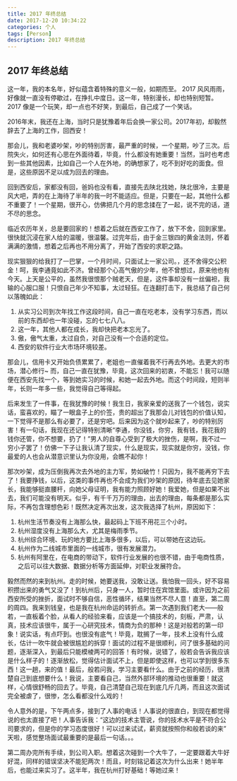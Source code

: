 ```yaml
---
title: 2017 年终总结
date: 2017-12-20 10:34:22
categories: 个人
tags: [Person]
description: 2017 年终总结
---
```


## 2017 年终总结

这一年，我的本名年，好似蕴含着特殊的意义一般，如期而至。 2017 风风雨雨，好像就一直没有停歇过，在挣扎中度日。这一年，特别漫长，却也特别短暂。2017 像是一个玩笑，却一点也不好笑，到最后，自己成了一个笑话。

2016年末，我还在上海，当时只是犹豫着年后会换一家公司。2017年初，却毅然辞去了上海的工作，回西安！

那会儿，我和老婆吵架，吵的特别厉害，最严重的时候，一个星期，吵了三次。后院失火，如何还有心思在外面待着，毕竟，什么都没有她重要！当然，当时也考虑到一些其他因素，比如自己一个人在外地，的确想家了，吃不到好吃的面食。但是，这些原因不足以成为回去的理由。

回到西安后，家都没有回，爸妈也没有看，直接先去陕北找她，陕北很冷，主要是风大吧，弄的在上海待了半年的我一时不能适应。但是，只要在一起，其他什么都不重要了！一个星期，很开心，仿佛把几个月的思念揉在了一起，说不完的话，道不尽的思念。

临近农历年关，总是要回家的！想着之后就在西安工作了，放下不舍，回到家里。很快就沉浸在家人给的温暖，很温馨。过完年后，由于金三银四的黄金法则，怀着满满的激情，想着之后再也不用分离了，开始了西安的求职之路。

现实狠狠的给我打了一巴掌，一个月时间，只面试上一家公司。，还不舍得交公积金！呵，我李通竟如此不济。曾经那个心高气傲的少年，他不曾想过，原来他也有今天。上天是公平的，虽然我很恨那个贼老天，但是，这件事却没有一丝偏袒，我输的心服口服！只恨自己年少不知事，太过轻狂。在连翻打击下，我总结了自己何以落魄如此：

1. 从实习公司到次年找工作这段时间，自己一直在吃老本，没有学习东西，而以前的东西却也一年没碰，忘的七七八八。
2. 这一年，其他人都在成长，我却快把老本忘光了。
3. 傲，傲气太重，太过自负，对自己没有一个合适的定位。
4. 西安的软件行业大市场环境较差。

那会儿，信用卡又开始负债累累了，老姐也一直催着我不行再去外地。去更大的市场，潜心修行~ 而，自己一直在犹豫，毕竟，这次回来的初衷，不能忘！我可以随便在西安先找一个，等到她实习的时候，和她一起去外地。而这个时间段，短则半年，长则一年多一些，我觉得自己等得起。

后来发生了一件事，在我犹豫的时候！我生日，我家亲爱的送我了一个钱包，说实话，蛮喜欢的，瞄了一眼盒子上的价签，贵的超出了我那会儿对钱包的价值认知，一下觉得不是那么有必要了，还是穷吧。后来因为这个就吵起来了，吵的特别厉害！有一句话，我现在还记得特别清晰“李通，你没钱，你穷，我有钱，我花我的钱你还管，你不想要，扔了！”男人的自尊心受到了极大的挫伤，是啊，我不过一穷小子罢了！仿佛一下子让我认清了现实，什么是现实，现实就是你穷，没钱，你最爱的人也会从潜意识里认为你没用，会瞧不起你！

那次吵架，成为压倒我再次去外地的主力军，势如破竹！只因为，我不能再穷下去了！我要挣钱，以后，这类的事件再也不会成为我们吵架的原因，待年底去见她家长，我能够挺直腰杆，向她父母证明，我有能力照顾好她！我爱她，但是如果不出去，我们可能没有明天。似乎，有千千万万的理由，出去的理由，每条都是那么实际，不再包含理想色彩！既然决定再次出发，这次我选择了杭州，原因如下：
1. 杭州生活节奏没有上海那么快，最起码上下班不用花三个小时。
2. 杭州湿度没有上海那么大，尤其是梅雨季节。
3. 杭州综合环境、玩的地方要比上海多很多，以后，可以带她在这边玩。
4. 杭州作为二线城市里面的一线城市，很有发展潜力。
5. 杭州有阿里在，在电商的带动下，软件行业发展的也很不错，由于电商性质，之后可以往大数据、数据分析等方面延伸，对职业发展符合。

毅然而然的来到杭州。走的时候，她要送我，没敢让送。我怕我一回头，好不容易积攒出来的勇气又没了！到杭州后，只身一人，暂时住在宾馆里面。或许因为之前西安所受的挫折，面试时不够自信，恶性循环，结果当然不尽人意！直至，第二周的周四。我来到钱皇，也是我在杭州命运的转折点。第一次遇到我们老大——般若，一直板着个脸，从看人的经验来看，应该是一个搞技术的，刻板，严肃，认真，技术应该很牛，属于一心研究技术，情商为负的那种！这是对般若的第一印象！说实话，有点吓到。也很没有底气！毕竟，耽搁了一年，技术上没有什么成长，估计一吹牛就会被很尴尬的拆穿！面试的过程不是很顺利，问了很多基础的问题，逐渐深入，到最后只能模棱两可的回答！有时候，说错了，般若会告诉我应该是什么样子的！逐渐放松，觉得估计面试不上，但是即使这样，也可以学到很多东西！这一趟，来的值！最后，般若问我，学习主要看什么。由于之前的经历，很清楚自己到底想要什么！我说，主要看自己，当然外部环境的推动也很重要！就这样，心情很舒畅的回去了。毕竟，自己清楚自己现在到底几斤几两，而且这次面试完全被虐了，很惨，怎么看都没什么戏的！

令人意外的是，下午两点多，接到了人事的电话！人事说的很直白，到现在都觉得说的也太直接了吧！人事告诉我：“这边的技术主管说，你的技术水平是不符合公司要求的，但是你的学习态度很好！可以过来试试，薪资就按照你和般若谈的来” 天啦，感觉整场面试最重要的是最后一句话。。。

第二周办完所有手续，到公司入职。想着这次碰到一个大牛了，一定要跟着大牛好好混，同样的错误坚决不能犯两次！而且，时刻铭记着这次为什么出来！她半年后，也能过来实习了。这半年，我在杭州打好基础！等她过来！
